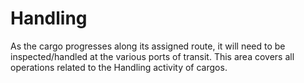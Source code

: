 # Handling 
As the cargo progresses along its assigned route, it will need to be inspected/handled at the various ports of transit. This area covers all operations related to the Handling activity of cargos.
